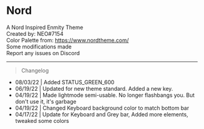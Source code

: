 # Nord
A Nord Inspired Enmity Theme <br>
Created by: NEO#7154 <br>
Color Palette from: https://www.nordtheme.com/ <br>
Some modifications made <br>
Report any issues on Discord

- - - -

> Changelog
* 08/03/22 | Added STATUS_GREEN_600
* 06/19/22 | Updated for new theme standard. Added a new key.
* 04/19/22 | Made lightmode semi-usable. No longer flashbangs you. But don't use it, it's garbage
* 04/19/22 | Changed Keyboard background color to match bottom bar
* 04/17/22 | Update for Keyboard and Grey bar, Added more elements, tweaked some colors